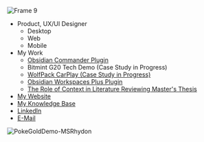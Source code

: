 ![Frame 9](https://user-images.githubusercontent.com/46250921/199543888-f6198aee-a862-4575-bd37-7251401b1cbc.png)


- Product, UX/UI Designer
  - Desktop
  - Web
  - Mobile 
- My Work
  - [Obsidian Commander Plugin](https://publish.obsidian.md/johnmorabito/Notes/Obsidian+Commander+Case+Study)
  - Bitmint G20 Tech Demo (Case Study in Progress)
  - [WolfPack CarPlay (Case Study in Progress)](https://publish.obsidian.md/johnmorabito/Notes/WolfPack+Apple+CarPlay+and+Android+Auto+Case+Study)
  - [Obsidian Workspaces Plus Plugin](https://publish.obsidian.md/johnmorabito/Notes/Obsidian+Workspaces+Plus+Case+Study)
  - [The Role of Context in Literature Reviewing Master's Thesis](https://publish.obsidian.md/johnmorabito/Notes/Managing+Context+during+Scholarly+Knowledge+Synthesis+-+Process+Patterns+and+System+Mechanics)
- [My Website]()
- [My Knowledge Base](https://publish.obsidian.md/johnmorabito/Home)
- [LinkedIn](https://www.linkedin.com/in/john-morabito-27ab8674)
- [E-Mail](jmorabito10@gmail.com)


![PokeGoldDemo-MSRhydon](https://user-images.githubusercontent.com/46250921/199532240-7cd5ab1c-160b-4ba9-8064-7dab8d23309a.gif)


<!--
**jsmorabito/jsmorabito** is a ✨ _special_ ✨ repository because its `README.md` (this file) appears on your GitHub profile.

Here are some ideas to get you started:

- 🔭 I’m currently working on ...
- 🌱 I’m currently learning ...
- 👯 I’m looking to collaborate on ...
- 🤔 I’m looking for help with ...
- 💬 Ask me about ...
- 📫 How to reach me: ...
- 😄 Pronouns: ...
- ⚡ Fun fact: ...
-->
